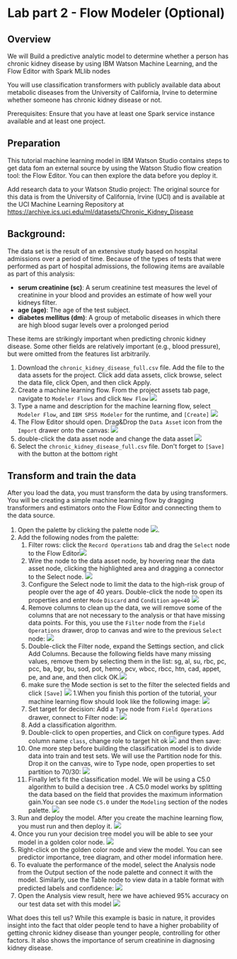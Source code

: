 # Lab part 2 - Flow Modeler (Optional)

## Overview
We will Build a predictive analytic model to determine whether a person has chronic kidney disease by using IBM Watson Machine Learning, and the Flow Editor with Spark MLlib nodes

You will use classification transformers with publicly available data about metabolic diseases from the University of California, Irvine to determine whether someone has chronic kidney disease or not.

Prerequisites: Ensure that you have at least one Spark service instance available and at least one project.

## Preparation
This tutorial machine learning model in IBM Watson Studio contains steps to get data fom an external source by using the Watson Studio flow creation tool: the Flow Editor. You can then explore the data before you deploy it.

Add research data to your Watson Studio project:
The original source for this data is from the University of California, Irvine (UCI) and is available at the UCI Machine Learning Repository at https://archive.ics.uci.edu/ml/datasets/Chronic_Kidney_Disease

## Background:
The data set is the result of an extensive study based on hospital admissions over a period of time. Because of the types of tests that were performed as part of hospital admissions, the following items are available as part of this analysis:

* __serum creatinine (sc)__: A serum creatinine test measures the level of creatinine in your blood and provides an estimate of how well your kidneys filter.
* __age (age)__: The age of the test subject.
* __diabetes mellitus (dm)__: A group of metabolic diseases in which there are high blood sugar levels over a prolonged period

These items are strikingly important when predicting chronic kidney disease. Some other fields are relatively important (e.g., blood pressure), but were omitted from the features list arbitrarily.

1. Download the `chronic_kidney_disease_full.csv` file.
Add the file to the data assets for the project. Click add data assets, click browse, select the data file, click Open, and then click Apply.
1. Create a machine learning flow.
From the project assets tab page, navigate to `Modeler Flows` and click `New Flow` ![](images_4bis/markdown-img-paste-20180515232202258.png)
1. Type a name and description for the machine learning flow, select `Modeler Flow`, and `IBM SPSS Modeler` for the runtime, and `[Create]` ![](images_4bis/markdown-img-paste-20180515232544495.png)
1. The Flow Editor should open. Drag&Drop the `Data Asset` icon from the `Import` drawer onto the canvas: ![](images_4bis/markdown-img-paste-20180515233055832.png)
1. double-click the data asset node and change the data asset ![](images_4bis/markdown-img-paste-20180515233155905.png)
1. Select the `chronic_kidney_disease_full.csv` file. Don't forget to `[Save]` with the button at the bottom right

## Transform and train the data
After you load the data, you must transform the data by using transformers. You will be creating a simple machine learning flow by dragging transformers and estimators onto the Flow Editor and connecting them to the data source.

1. Open the palette by clicking the palette node ![](images_4bis/markdown-img-paste-20180515233613436.png).
1. Add the following nodes from the palette:
    1. Filter rows: click the `Record Operations` tab and drag the `Select` node to the Flow Editor![](images_4bis/markdown-img-paste-20180516001950760.png)
    2. Wire the node to the data asset node, by hovering near the data asset node, clicking the highlighted area and dragging a connector to the Select node. ![](images_4bis/markdown-img-paste-20180516002043660.png)
    3. Configure the Select node to limit the data to the high-risk group of people over the age of 40 years. Double-click the node to open its properties and enter `Mode` `Discard` and `Condition` `age<40` ![](images_4bis/markdown-img-paste-20180516002438253.png)
    1. Remove columns to clean up the data, we will remove some of the columns that are not necessary to the analysis or that have missing data points. For this, you use the `Filter` node from the `Field Operations` drawer, drop to canvas and wire to the previous `Select` node: ![](images_4bis/markdown-img-paste-20180516002731727.png)
    1. Double-click the Filter node, expand the Settings section, and click Add Columns. Because the following fields have many missing values, remove them by selecting them in the list: sg, al, su, rbc, pc, pcc, ba, bgr, bu, sod, pot, hemo, pcv, wbcc, rbcc, htn, cad, appet, pe, and ane, and then click OK.![](images_4bis/markdown-img-paste-20180516003103850.png)
    1. make sure the Mode section is set to the filter the selected fields and click `[Save]` ![](images_4bis/markdown-img-paste-20180516003139877.png)
    1.When you finish this portion of the tutorial, your machine learning flow should look like the following image: ![](images_4bis/markdown-img-paste-20180516003223845.png)
    1. Set target for decision: Add a `Type` node from `Field Operations` drawer, connect to Filter node: ![](images_4bis/markdown-img-paste-20180516003928229.png)
    1. Add a classification algorithm.
      1. Double-click to open properties, and Click on configure types. Add column name `class`, change role to target hit ok ![](images_4bis/markdown-img-paste-20180516004156623.png) and then save:
      1. One more step before building the classification model is to divide data into train and test sets. We will use the Partition node for this. Drop it on the canvas, wire to Type node, open properties to set partition to 70/30: ![](images_4bis/markdown-img-paste-20180516004453551.png)
      1. Finally let’s fit the classification model. We will be using a C5.0 algorithm to build a decision tree . A C5.0 model works by splitting the data based on the field that provides the maximum information gain.You can see node `C5.0` under the `Modeling` section of the nodes palette. ![](images_4bis/markdown-img-paste-2018051600472954.png)
  1. Run and deploy the model. After you create the machine learning flow, you must run and then deploy it. ![](images_4bis/markdown-img-paste-20180516005011700.png)
  1. Once you run your decision tree model you will be able to see your model in a golden color node. ![](images_4bis/markdown-img-paste-20180516005052265.png)
  1. Right-click on the golden color node and view the model. You can see predictor importance, tree diagram, and other model information here.
  1. To evaluate the performance of the model, select the Analysis node from the Output section of the node palette and connect it with the model. Similarly, use the Table node to view data in a table format with predicted labels and confidence: ![](images_4bis/markdown-img-paste-20180516005417729.png)
  1. Open the Analysis view result, here we have achieved 95% accuracy on our test data set with this model ![](images_4bis/markdown-img-paste-20180516010227873.png)

What does this tell us? While this example is basic in nature, it provides insight into the fact that older people tend to have a higher probability of getting chronic kidney disease than younger people, controlling for other factors. It also shows the importance of serum creatinine in diagnosing kidney disease.
